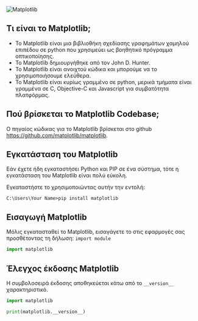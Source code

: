 ![Matplotlib](https://ecshackweek.github.io/img/tutorials/python-packages/matplotlib.png)

## Τι είναι το Matplotlib;

- Το Matplotlib είναι μια βιβλιοθήκη σχεδίασης γραφημάτων χαμηλού επιπέδου σε python που χρησιμεύει ως βοηθητικό πρόγραμμα οπτικοποίησης.
- Το Matplotlib δημιουργήθηκε από τον John D. Hunter.
- Το Matplotlib είναι ανοιχτού κώδικα και μπορούμε να το χρησιμοποιήσουμε ελεύθερα.
- Το Matplotlib είναι κυρίως γραμμένο σε python, μερικά τμήματα είναι γραμμένα σε C, Objective-C και Javascript για συμβατότητα πλατφόρμας.

## Πού βρίσκεται το Matplotlib Codebase;

Ο πηγαίος κώδικας για το Matplotlib βρίσκεται στο github https://github.com/matplotlib/matplotlib.

## Εγκατάσταση του Matplotlib

Εάν έχετε ήδη εγκαταστήσει Python και PIP σε ένα σύστημα, τότε η εγκατάσταση του Matplotlib είναι πολύ εύκολη.

Εγκαταστήστε το χρησιμοποιώντας αυτήν την εντολή:

```none
C:\Users\Your Name>pip install matplotlib
```

## Εισαγωγή Matplotlib

Μόλις εγκατασταθεί το Matplotlib, εισαγάγετε το στις εφαρμογές σας προσθέτοντας τη δήλωση: `import module`

```python
import matplotlib
```

## Έλεγχος έκδοσης Matplotlib

Η συμβολοσειρά έκδοσης αποθηκεύεται κάτω από το `__version__` χαρακτηριστικό.

```python
import matplotlib

print(matplotlib.__version__)
```
